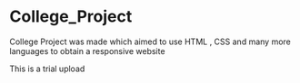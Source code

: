 # College_Project
College Project was made which aimed to use HTML , CSS  and many more languages to obtain a responsive website

This is a trial upload
